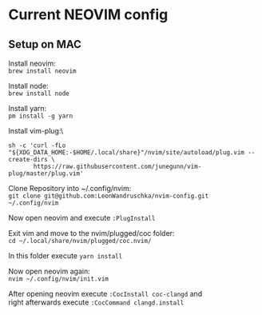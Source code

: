 # Current NEOVIM config

## Setup on MAC

Install neovim:\
```brew install neovim```

Install node:\
```brew install node```

Install yarn:\
```pm install -g yarn```

Install vim-plug:\
```
sh -c 'curl -fLo "${XDG_DATA_HOME:-$HOME/.local/share}"/nvim/site/autoload/plug.vim --create-dirs \
       https://raw.githubusercontent.com/junegunn/vim-plug/master/plug.vim'
```

Clone Repository into ~/.config/nvim:\
```git clone git@github.com:LeonWandruschka/nvim-config.git  ~/.config/nvim```


Now open neovim and execute ```:PlugInstall```

Exit vim and move to the nvim/plugged/coc folder:\
```cd ~/.local/share/nvim/plugged/coc.nvim/```

In this folder execute ```yarn install```

Now open neovim again:\
```nvim ~/.config/nvim/init.vim```

After opening neovim execute ```:CocInstall coc-clangd``` and\
right afterwards execute ```:CocCommand clangd.install```


